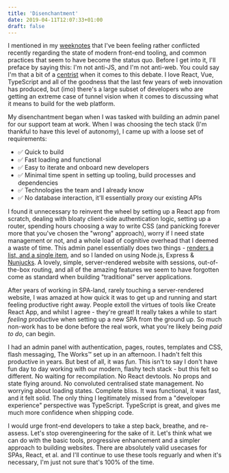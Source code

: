 ```yaml
---
title: 'Disenchantment'
date: 2019-04-11T12:07:33+01:00
draft: false
---
```


I mentioned in my [weeknotes](/posts/weeknotes-3) that I've been feeling rather conflicted recently regarding the state of modern front-end tooling, and common practices that seem to have become the status quo. Before I get into it, I'll preface by saying this: I'm not anti-JS, and I'm not anti-web. You could say I'm that a bit of a [centrist](https://en.wikipedia.org/wiki/Centrism) when it comes to this debate. I love React, Vue, TypeScript and all of the goodness that the last few years of web innovation has produced, but (imo) there's a large subset of developers who are getting an extreme case of tunnel vision when it comes to discussing what it means to build for the web platform.

My disenchantment began when I was tasked with building an admin panel for our support team at work. When I was choosing the tech stack (I'm thankful to have this level of autonomy), I came up with a loose set of requirements:

- ✅ Quick to build
- ✅ Fast loading and functional
- ✅ Easy to iterate and onboard new developers
- ✅ Minimal time spent in setting up tooling, build processes and dependencies
- ✅ Technologies the team and I already know
- ✅ No database interaction, it'll essentially proxy our existing APIs

I found it unnecessary to reinvent the wheel by setting up a React app from scratch, dealing with bloaty client-side authentication logic, setting up a router, spending hours choosing a way to write CSS (and panicking forever more that you've chosen the "wrong" approach), worry if I need state management or not, and a whole load of cognitive overhead that I deemed a waste of time. This admin panel essentially does two things - [renders a list, and a single item](https://www.trysmudford.com/blog/city-life/#products-apps-not-websites), and so I landed on using Node.js, Express & [Nunjucks](https://mozilla.github.io/nunjucks/). A lovely, simple, server-rendered website with sessions, out-of-the-box routing, and all of the amazing features we seem to have forgotten come as standard when building "traditional" server applications.

After years of working in SPA-land, rarely touching a server-rendered website, I was amazed at how quick it was to get up and running and start feeling productive right away. People extoll the virtues of tools like Create React App, and whilst I agree - they're great! It really takes a while to start _feeling_ productive when setting up a new SPA from the ground up. So much non-work has to be done before the real work, what you're likely being _paid to do_, can begin.

I had an admin panel with authentication, pages, routes, templates and CSS, flash messaging, The Works™️ set up in an afternoon. I hadn't felt this productive in years. But best of all, it was _fun_. This isn't to say I don't have fun day to day working with our modern, flashy tech stack - but this felt so different. No waiting for recompilation. No React devtools. No props and state flying around. No convoluted centralised state management. No worrying about loading states. Complete bliss. It was functional, it was fast, and it felt solid. The only thing I legitimately missed from a "developer experience" perspective was TypeScript. TypeScript is great, and gives me much more confidence when shipping code.

I would urge front-end developers to take a step back, breathe, and re-assess. Let's stop overengineering for the sake of it. Let's think what we can do with the basic tools, progressive enhancement and a simpler approach to building websites. There are absolutely valid usecases for SPAs, React, et al. and I'll continue to use these tools reguarly and when it's necessary, I'm just not sure that's 100% of the time.
